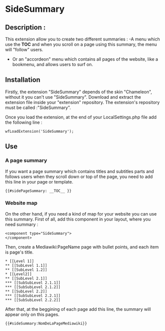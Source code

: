 # SideSummary

## Description : 
This extension allow you to create two different summaries :
-A menu which use the __TOC__ and when you scroll on a page using this summary, the menu will "follow" users.
- Or an "accordeon" menu which contains all pages of the website, like a bookmenu, and allows users to surf on. 

## Installation 
Firstly, the extension "SideSummary" depends of the skin "Chameleon", without it you can't use "SideSummary".
Download and extract the extension file inside your "extension" repository. The extension's repository must be called :"SideSummary".

Once you load the extension, at the end of your LocalSettings.php file add the following line :

	wfLoadExtension('SideSummary');

## Use

### A page summary
If you want a page summary which contains titles and subtitles parts and follows users when they scroll down or top of the page, you need to add this line in your page or template. 

	{{#sidePageSummary: __TOC__ }}


### Website map 
On the other hand, if you need a kind of map for your website you can use this summary. 
First of all, add this component in your layout, where you need summary :

	<component type="SideSummary"> 
	</component>
	
Then, create a Mediawiki:PageName page with bullet points, and each item is page's title.  

	* [[Level 1]]
	** [[SubLevel 1.1]]
	** [[SubLevel 1.2]]
	* [[Level2]]
	** [[SubLevel 2.1]]
	*** [[SubSubLevel 2.1.1]]
	*** [[SubSubLevel 2.1.2]]
	** [[SubLevel 2.2]]
	*** [[SubSubLevel 2.2.1]]
	*** [[SubSubLevel 2.2.2]]
	

After that, at the beggining of each page add this line, the summary will appear only on this pages.

	{{#sideSummary:NomDeLaPageMediawiki}}
	
	

